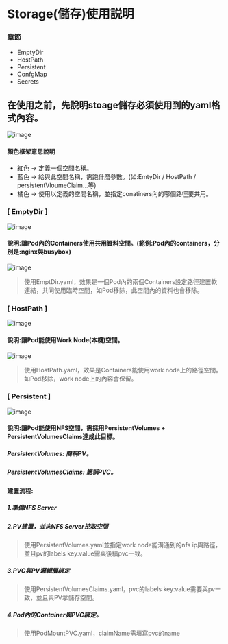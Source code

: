 # Storage(儲存)使用説明
### 章節
* EmptyDir
* HostPath
* Persistent
* ConfgMap
* Secrets
## 在使用之前，先說明stoage儲存必須使用到的yaml格式內容。
![image](https://user-images.githubusercontent.com/39659664/223606158-7b30f3e7-efe5-4f57-863d-445c475df08c.png)
#### 顏色框架意思說明
* 紅色 -> 定義一個空間名稱。
* 藍色 -> 給與此空間名稱，需跑什麼參數。(如:EmtyDir / HostPath / persistentVloumeClaim...等)
* 橘色 -> 使用以定義的空間名稱，並指定conatiners內的哪個路徑要共用。
### [ EmptyDir ]
![image](https://user-images.githubusercontent.com/39659664/223010027-1f7aa4a8-e881-45d9-870b-f185e85bc448.png)
#### 說明:讓Pod內的Containers使用共用資料空間。(範例:Pod內的containers，分別是:nginx與busybox)
![image](https://user-images.githubusercontent.com/39659664/223603046-1c3eebea-1cbc-43b0-a44f-d12023c6e8f8.png)
> 使用EmptDir.yaml，效果是一個Pod內的兩個Containers設定路徑建置軟連結，共同使用臨時空間，如Pod移除，此空間內的資料也會移除。
### [ HostPath ]
![image](https://user-images.githubusercontent.com/39659664/223010500-437057b0-c669-439a-80ff-045cdf429e1d.png)
#### 說明:讓Pod能使用Work Node(本機)空間。
![image](https://user-images.githubusercontent.com/39659664/223604858-7112fc3c-2441-4fe1-b72b-7ce675c8b037.png)
> 使用HostPath.yaml，效果是Containers能使用work node上的路徑空間。如Pod移除，work node上的內容會保留。
### [ Persistent ]
![image](https://user-images.githubusercontent.com/39659664/223010972-6128aaf6-19a0-4a14-9e64-1fb0d55e47cb.png)
#### 說明:讓Pod能使用NFS空間，需採用PersistentVolumes + PersistentVolumesClaims達成此目標。
##### PersistentVolumes: 簡稱PV。
##### PersistentVolumesClaims: 簡稱PVC。 
#### 建置流程:
##### 1.準備NFS Server
##### 2.PV建置，並向NFS Server挖取空間
> 使用PersistentVolumes.yaml並指定work node能溝通到的nfs ip與路徑，並且pv的labels key:value需與後續pvc一致。
##### 3.PVC與PV邏輯層綁定
> 使用PersistentVolumesClaims.yaml，pvc的labels key:value需要與pv一致，並且與PV拿儲存空間。
##### 4.Pod內的Container與PVC綁定。
> 使用PodMountPVC.yaml，claimName需填寫pvc的name

